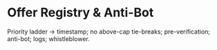 # Offer Registry & Anti-Bot

Priority ladder → timestamp; no above-cap tie-breaks; pre-verification; anti-bot; logs; whistleblower.